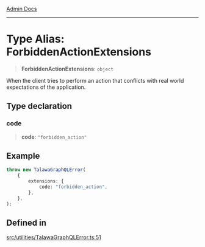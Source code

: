 [Admin Docs](/)

***

# Type Alias: ForbiddenActionExtensions

> **ForbiddenActionExtensions**: `object`

When the client tries to perform an action that conflicts with real world expectations of the application.

## Type declaration

### code

> **code**: `"forbidden_action"`

## Example

```ts
throw new TalawaGraphQLError(
	{
		extensions: {
			code: "forbidden_action",
		},
	},
);
```

## Defined in

[src/utilities/TalawaGraphQLError.ts:51](https://github.com/NishantSinghhhhh/talawa-api/blob/05ae6a4794762096d917a90a3af0db22b7c47392/src/utilities/TalawaGraphQLError.ts#L51)
